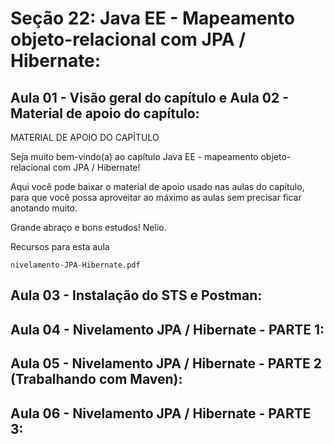 # Seção 22: Java EE - Mapeamento objeto-relacional com JPA / Hibernate:

## Aula 01 - Visão geral do capítulo e Aula 02 - Material de apoio do capítulo:
MATERIAL DE APOIO DO CAPÍTULO

Seja muito bem-vindo(a) ao capítulo Java EE - mapeamento objeto-relacional com JPA / Hibernate!

Aqui você pode baixar o material de apoio usado nas aulas do capítulo, para que você possa aproveitar ao máximo as aulas sem precisar ficar anotando muito.

Grande abraço e bons estudos! Nelio.

Recursos para esta aula

    nivelamento-JPA-Hibernate.pdf

## Aula 03 - Instalação do STS e Postman:

## Aula 04 - Nivelamento JPA / Hibernate - PARTE 1:

## Aula 05 - Nivelamento JPA / Hibernate - PARTE 2 (Trabalhando com Maven):

## Aula 06 - Nivelamento JPA / Hibernate - PARTE 3:
